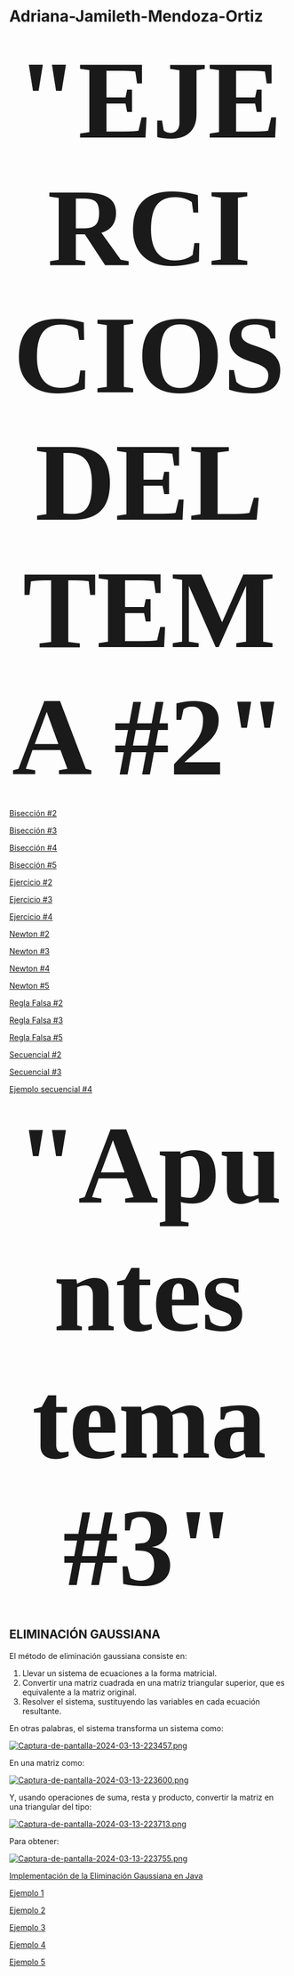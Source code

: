 # Adriana-Jamileth-Mendoza-Ortiz
<p align="center"><b><span style="font-family: Negrita; font-size: 200px;">"EJERCICIOS DEL TEMA #2"</span></b></p>

[Bisección #2](https://github.com/adrianaMendoza1/Adriana-Jamileth-Mendoza-Ortiz/blob/4528f5929dda57491257504bcff4ef674c95c96f/Bisecci%C3%B3n2)

[Bisección #3](https://github.com/adrianaMendoza1/Adriana-Jamileth-Mendoza-Ortiz/blob/b18deb2faa33452bc8a499617f38469146b504e2/Bisecci%C3%B3n3)

[Bisección #4](https://github.com/adrianaMendoza1/Adriana-Jamileth-Mendoza-Ortiz/blob/0a7a4227779b7f94ccc542b8af1d564bb6e264fb/Bisecci%C3%B3n4)

[Bisección #5](https://github.com/adrianaMendoza1/Adriana-Jamileth-Mendoza-Ortiz/blob/faeee8b343c17af2ce3539f609a66385ce7f3570/Bisecci%C3%B3n5)

[Ejercicio #2](https://github.com/adrianaMendoza1/Adriana-Jamileth-Mendoza-Ortiz/blob/a28d9f75a66e84e42a9f74034151857d9a32d5dc/Ejercicio2)

[Ejercicio #3](https://github.com/adrianaMendoza1/Adriana-Jamileth-Mendoza-Ortiz/blob/cab3e098500cbb2ca78298d6605dd4b7e5bf9666/Ejercicio3)

[Ejercicio #4](https://github.com/adrianaMendoza1/Adriana-Jamileth-Mendoza-Ortiz/blob/3aaf3c060e37bedea29478af3863acf698bdd69e/Ejercicio4)

[Newton #2](https://github.com/adrianaMendoza1/Adriana-Jamileth-Mendoza-Ortiz/blob/376debaa367c2e0f77dabc3e13fa202d4b349b05/Newton2)

[Newton #3](https://github.com/adrianaMendoza1/Adriana-Jamileth-Mendoza-Ortiz/blob/f2de5d688072f67427ca2ac09bbc9984b3e68213/Newton3)

[Newton #4](https://github.com/adrianaMendoza1/Adriana-Jamileth-Mendoza-Ortiz/blob/f08c866286e785a9674b38a1d5d4caeceb4929b9/Newton4)

[Newton #5](https://github.com/adrianaMendoza1/Adriana-Jamileth-Mendoza-Ortiz/blob/e85119e0246679ee3da633668ad14b8a09c46cae/Newton5)

[Regla Falsa #2](https://github.com/adrianaMendoza1/Adriana-Jamileth-Mendoza-Ortiz/blob/b66319f5f06141f8400d13f2b7bdc2fe7fa4bb6b/ReglaFalsa2)

[Regla Falsa #3](https://github.com/adrianaMendoza1/Adriana-Jamileth-Mendoza-Ortiz/blob/a15ed6fe2325253e7d32cb369a23b24617bbec5b/ReglaFalsa3)

[Regla Falsa #5](https://github.com/adrianaMendoza1/Adriana-Jamileth-Mendoza-Ortiz/blob/c9089cd3073689e0256b7abcf86df8bef17e6b1e/ReglaFalsa5)

[Secuencial #2](https://github.com/adrianaMendoza1/Adriana-Jamileth-Mendoza-Ortiz/blob/c5e0e5da74f28394cd177c0c0ef0cd6c927d7c1a/Secejr2)

[Secuencial #3](https://github.com/adrianaMendoza1/Adriana-Jamileth-Mendoza-Ortiz/blob/edb113f08f4b512c0325a0571b9af95dc0c0c395/Secejr3)

[Ejemplo secuencial #4](https://github.com/adrianaMendoza1/Adriana-Jamileth-Mendoza-Ortiz/blob/444402f2bf4d18cad23e21ec490e3d6f780b49c4/Secuencial%20%234)


<p align="center"><b><span style="font-family: Negrita; font-size: 200px;">"Apuntes tema #3"</span></b></p>

**ELIMINACIÓN GAUSSIANA**
---

El método de eliminación gaussiana consiste en:
1) Llevar un sistema de ecuaciones a la forma matricial.
2) Convertir una matriz cuadrada en una matriz triangular superior, que es equivalente a la matriz original.
3) Resolver el sistema, sustituyendo las variables en cada ecuación resultante.

En otras palabras, el sistema transforma un sistema como:

[![Captura-de-pantalla-2024-03-13-223457.png](https://i.postimg.cc/yNTLbCMX/Captura-de-pantalla-2024-03-13-223457.png)](https://postimg.cc/bGs0ZWNs)

En una matriz como:

[![Captura-de-pantalla-2024-03-13-223600.png](https://i.postimg.cc/pdVSxdY1/Captura-de-pantalla-2024-03-13-223600.png)](https://postimg.cc/TKS0Jfsr)

Y, usando operaciones de suma, resta y producto, convertir la matriz en una triangular del tipo:

[![Captura-de-pantalla-2024-03-13-223713.png](https://i.postimg.cc/qRwMqq9h/Captura-de-pantalla-2024-03-13-223713.png)](https://postimg.cc/8JFVnpkN)

Para obtener:

[![Captura-de-pantalla-2024-03-13-223755.png](https://i.postimg.cc/mrwGNqVK/Captura-de-pantalla-2024-03-13-223755.png)](https://postimg.cc/WDhKs5B7)



[Implementación de la Eliminación Gaussiana en Java](https://github.com/adrianaMendoza1/Adriana-Jamileth-Mendoza-Ortiz/blob/817479e8f9e1d3c37112a8a8af7ddf19fa1cd0ff/Imp_Elim_Gaussiana)

[Ejemplo 1](https://github.com/adrianaMendoza1/Adriana-Jamileth-Mendoza-Ortiz/blob/d1559bcc35962bc76f0a4ecfd72828550e443085/Eliminaci%C3%B3n%20Gaussiana%201)

[Ejemplo 2](https://github.com/adrianaMendoza1/Adriana-Jamileth-Mendoza-Ortiz/blob/9b8363e80ef38c004e1c7db13103d91cc4e86a90/ElimGaus2)

[Ejemplo 3](https://github.com/adrianaMendoza1/Adriana-Jamileth-Mendoza-Ortiz/blob/5018cc6db5b7fb7fce9a765a9d6dabd9e1250a4e/ElimGauss3)

[Ejemplo 4](https://github.com/adrianaMendoza1/Adriana-Jamileth-Mendoza-Ortiz/blob/20ba9cb5e5739511ff419be4dba1750cbc4d3780/ElimGaus4)

[Ejemplo 5](https://github.com/adrianaMendoza1/Adriana-Jamileth-Mendoza-Ortiz/blob/224999a645bb1735d51cd6ea531ac94870a28830/ElimGauss5)
